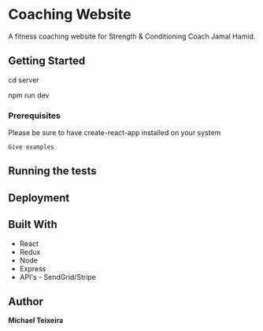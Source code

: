 # Coaching Website

A fitness coaching website for Strength & Conditioning Coach Jamal Hamid.

## Getting Started

cd server

npm run dev

### Prerequisites

Please be sure to have create-react-app installed on your system

```
Give examples
```

## Running the tests


## Deployment


## Built With

* React
* Redux
* Node
* Express
* API's - SendGrid/Stripe

## Author

 **Michael Teixeira**

